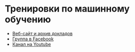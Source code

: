 # Тренировки по машинному обучению

- [Веб-сайт и архив докладов](http://mltrainings.ru/)
- [Группа в Facebook](https://www.facebook.com/groups/1413405125598651/1726705587601935/)
- [Канал на Youtube](https://www.youtube.com/channel/UCeq6ZIlvC9SVsfhfKnSvM9w)

